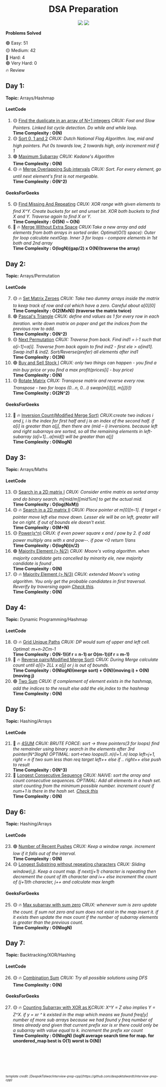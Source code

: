 <h1 align="center">DSA Preparation</h1>

<div align="center">

<a href="https://leetcode.com/hejmadikaran9/"><img src="https://lc.coding.gs/v1/solved/hejmadikaran9.svg?style=for-the-badge&color=ff5983&logo=leetcode"></a>
<a href="" ><img src="https://lc.coding.gs/v1/accepted-rate/hejmadikaran9.svg?style=for-the-badge&logo=leetcode"></a>

</div>

**Problems Solved**

🟢 Easy: 51  
🟡 Medium: 42  
🔴 Hard: 4  
🟣 Very Hard: 0  
🔥 Review

<!-- Template
## Day 0:

**Topic:** Arrays/Hashing

#### LeetCode

1. 🟡 [Find the duplicate in an array of N+1 integers](https://leetcode.com/problems/find-the-duplicate-number/) _CRUX: Fast and Slow Pointer. Linked list cycle detection. Do while and while loop._ <div style="font-weight: bold">Time Complexity : O(N)</div> -->

## Day 1:

**Topic:** Arrays/Hashmap

#### LeetCode

1. 🟡 [Find the duplicate in an array of N+1 integers](https://leetcode.com/problems/find-the-duplicate-number/) _CRUX: Fast and Slow Pointers. Linked list cycle detection. Do while and while loop._ <div style="font-weight: bold">Time Complexity : O(N)</div>
2. 🟡 [Sort 0, 1 and 2](https://leetcode.com/problems/sort-colors/) _CRUX: Dutch National Flag Algorithm. low, mid and high pointers. Put 0s towards low, 2 towards high, only increment mid if 1_
3. 🟢 [Maximum Subarray](https://leetcode.com/problems/maximum-subarray/) _CRUX: Kadane's Algorithm_ <div style="font-weight: bold">Time Complexity : O(N)</div>
4. 🟡 🔥 [Merge Overlapping Sub intervals](https://leetcode.com/problems/merge-intervals/) _CRUX: Sort. For every element, go until next element's first is not mergeable._<div style="font-weight: bold">Time Complexity : O(N^2)</div>

#### GeeksForGeeks

5. 🟡 [Find Missing And Repeating](https://practice.geeksforgeeks.org/problems/find-missing-and-repeating2512/1) _CRUX: XOR range with given elements to find X^Y. Create buckets for set and unset bit. XOR both buckets to find X and Y. Traverse again to find X or Y._<div style="font-weight: bold">Time Complexity : O(5N) ~ O(N)</div>
6. 🔴 🔥 [Merge Without Extra Space](https://practice.geeksforgeeks.org/problems/merge-two-sorted-arrays5135/1) _CRUX:Take a new array and add elements from both arrays in sorted order. Optimal(O(1) space): Outer for loop calculate nextGap. Inner 3 for loops - compare elements in 1st both and 2nd array_ <div style="font-weight: bold">Time Complexity : O(logN)(gap/2) x O(N)(traverse the array)</div>

 <!-- --------------------------------------------------------------------------------------------------------------------- -->

## Day 2:

**Topic:** Arrays/Permutation

#### LeetCode

7. 🟡 🔥 [Set Matrix Zeroes](https://leetcode.com/problems/set-matrix-zeroes/) _CRUX: Take two dummy arrays inside the matrix to keep track of row and col which have a zero. Careful about a[0][0]_<div style="font-weight: bold">Time Complexity : O(2(MxN)) (traverse the matrix twice)</div>
8. 🟢 [Pascal's Triangle](https://leetcode.com/problems/pascals-triangle/) _CRUX: define end values as 1 for every row in each iteration. write down matrix on paper and get the indices from the previous row to add._<div style="font-weight: bold">Time Complexity : O(N^2)</div>
9. 🟡 [Next Permutation](https://leetcode.com/problems/next-permutation/) _CRUX: Traverse from back. Find ind1 = i-1 such that a[i-1]<a[i]. Traverse from back again to find ind2 - first ele > a[ind1]. Swap ind1 & ind2. Sort/Reverse(prefer) all elements after ind1_<div style="font-weight: bold">Time Complexity : O(3N)</div>
10. 🟢 [Buy and Sell Stock I](https://leetcode.com/problems/best-time-to-buy-and-sell-stock/) _CRUX: only two things can happen - you find a min buy price or you find a max profit(prices[i] - buy price)_<div style="font-weight: bold">Time Complexity : O(N)</div>
11. 🟡 [Rotate Matrix](https://leetcode.com/problems/rotate-image/) _CRUX: Transpose matrix and reverse every row. Transpose - two for loops (0...n, 0...i) swap(m[i][j], m[j][i])_<div style="font-weight: bold">Time Complexity : O(2N^2)</div>

#### GeeksForGeeks

12. 🔴 🔥 [Inversion Count(Modified Merge Sort)](https://practice.geeksforgeeks.org/problems/inversion-of-array/0) _CRUX:create two indices i and j, i is the index for first half and j is an index of the second half. if a[i] is greater than a[j], then there are (mid – i) inversions. because left and right subarrays are sorted, so all the remaining elements in left-subarray (a[i+1]…a[mid]) will be greater than a[j]_<div style="font-weight: bold">Time Complexity : O(NlogN)</div>

 <!-- --------------------------------------------------------------------------------------------------------------------- -->

## Day 3:

**Topic:** Arrays/Maths

#### LeetCode

13. 🟡 [Search in a 2D matrix I](https://leetcode.com/problems/search-a-2d-matrix/) _CRUX: Consider entire matrix as sorted array and do binary search. m[mid/m][mid%m] to get the actual mid._<div style="font-weight: bold">Time Complexity : O(log(NxM))</div>
14. 🟡 🔥 [Search in a 2D matrix II](https://leetcode.com/problems/search-a-2d-matrix/) _CRUX: Place pointer at m[0][n-1]. if target < pointer move left else move down. Lesser ele will be on left, greater will be on right. if out of bounds ele doesn't exist._<div style="font-weight: bold">Time Complexity : O(M+N)</div>
15. 🟡 [Power(x^n)](https://leetcode.com/problems/powx-n/) _CRUX: if even power square x and / pow by 2. if odd power multiply ans with x and pow--. if pow <0 return 1/ans_<div style="font-weight: bold">Time Complexity : O(logN)(n/2)</div>
16. 🟢 [Majority Element (> N/2)](https://leetcode.com/problems/majority-element/) _CRUX: Moore's voting algorithm. when majority candidate gets cancelled by minority ele, new majority candidate is found ._<div style="font-weight: bold">Time Complexity : O(N)</div>
17. 🟡 🔥 [Majority Element (> N/3)](https://leetcode.com/problems/majority-element-ii/) _CRUX: extended Moore's voting algorithm. You only get the probable candidates in first traversal. Reverify by traversing again [Check this](https://leetcode.com/problems/majority-element-ii/discuss/63537/My-understanding-of-Boyer-Moore-Majority-Vote)._<div style="font-weight: bold">Time Complexity : O(N)</div>

 <!-- --------------------------------------------------------------------------------------------------------------------- -->

## Day 4:

**Topic:** Dynamic Programming/Hashmap

#### LeetCode

18. 🟡 🔥 [Grid Unique Paths](https://leetcode.com/problems/unique-paths/) _CRUX: DP would sum of upper and left cell. Optimal: m+n-2Cm-1_<div style="font-weight: bold">Time Complexity : O(N-1)(if r = n-1) or O(m-1)(if r = m-1)</div>
19. 🔴 🔥 [Reverse pairs(Modified Merge Sort)](https://leetcode.com/problems/reverse-pairs/) _CRUX: During Merge calculate count until a[i]> 2LL x a[j] or j is out of bounds._<div style="font-weight: bold">Time Complexity : O(NlogN)(merge sort) + O(N)(moving i) + O(N)(moving j)</div>
20. 🟢 [Two Sum](https://leetcode.com/problems/two-sum/) _CRUX: If complement of element exists in the hashmap, add the indices to the result else add the ele,index to the hashmap_ <div style="font-weight: bold">Time Complexity : O(N)</div>

## Day 5:

**Topic:** Hashing/Arrays

#### LeetCode

21. 🔴 🔥 [4SUM](https://leetcode.com/problems/4sum) _CRUX: BRUTE FORCE: sort -> three pointers(3 for loops) find the remainder using binary search in the elements after 3rd pointer(N^3logN) OPTIMAL: sort->two loops(0..n)(i+1..n) loop left=j+1, right = n if two sum less than req target left++ else if .. right++ else push to result_<div style="font-weight: bold">Time Complexity : O(N^3)</div>
22. 🔴 [Longest Consecutive Sequence](https://leetcode.com/problems/longest-consecutive-sequence/) _CRUX: NAIVE: sort the array and count consecutive sequences. OPTIMAL: Add all elements in a hash set. start counting from the minimum possible number. increment count if num+1 is there in the hash set. [Check this](https://www.youtube.com/watch?v=qgizvmgeyUM&list=PLgUwDviBIf0p4ozDR_kJJkONnb1wdx2Ma&index=21)_<div style="font-weight: bold">Time Complexity : O(N)</div>

## Day 6:

**Topic:** Hashing/Arrays

#### LeetCode

23. 🟢 [Number of Recent Pushes](https://leetcode.com/explore/challenge/card/october-leetcoding-challenge/559/week-1-october-1st-october-7th/3480/) _CRUX: Keep a window range. increment low if it falls out of the interval._<div style="font-weight: bold">Time Complexity : O(N)</div>
24. 🟡 [Longest Substring without repeating characters](https://leetcode.com/problems/longest-substring-without-repeating-characters/) _CRUX: Sliding window(i,j). Keep a count map. If next(j+1) character is repeating then decrement the count of ith character and i++ else increment the count of (j+1)th character, j++ and calculate max length_

#### GeeksForGeeks

25. 🟡 🔥 [Max subarray with sum zero](https://practice.geeksforgeeks.org/home/) _CRUX: whenever sum is zero update the count. if sum not zero and sum does not exist in the map insert it. if it exists then update the max count if the number of subarray elements is greater than the previous count._ <div style="font-weight: bold">Time Complexity : O(NlogN)</div>

## Day 7:

**Topic:** Backtracking/XOR/Hashing

#### LeetCode

26. 🟡 🔥 [Combination Sum](https://leetcode.com/problems/combination-sum/) _CRUX: Try all possible solutions using DFS_<div style="font-weight: bold">Time Complexity : O(N)</div>

#### GeeksForGeeks

27. 🟡 🔥 [Counting Subarray with XOR as K](https://www.geeksforgeeks.org/count-number-subarrays-given-xor/)_CRUX: X^Y = Z also implies Y = Z^X. if y = xr ^ k existed in the map which means we found freq[y] number of more sub arrays because we had found y freq number of times already and given that current prefix xor is xr there could only be a subarray with value equal to k. increment the prefix xor count_<div style="font-weight: bold">Time Complexity : O(NlogN) (logN average search time for map. for unordered_map best is O(1) worst is O(N))</div>

<div style="font-size: 10px; font-style: italic; margin-top: 100px" >template credit: [DeepakTalwar/interview-prep-cpp](https://github.com/deepaktalwardt/interview-prep-cpp)</div>
